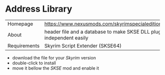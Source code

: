 # Address Library

|  | |
| --- | --- |
| Homepage | <https://www.nexusmods.com/skyrimspecialedition/mods/32444> |
| About | header file and a database to make SKSE DLL plugins version independent easily |
| Requirements | Skyrim Script Extender (SKSE64) |

* download the file for your *Skyrim* version
* double-click to install
* move it bellow the *SKSE* mod and enable it
